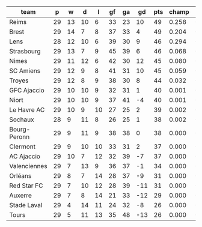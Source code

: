 |     team     | p  | w  | d  | l  | gf | ga | gd  | pts | champ | top2  | top3  | top4  |  5-7  | bot4  | bot3  | bot2  |
|--------------|----|----|----|----|----|----|-----|-----|-------|-------|-------|-------|-------|-------|-------|-------|
| Reims        | 29 | 13 | 10 |  6 | 33 | 23 |  10 |  49 | 0.258 | 0.463 | 0.630 | 0.754 | 0.205 | 0.000 | 0.000 | 0.000|
| Brest        | 29 | 14 |  7 |  8 | 37 | 33 |   4 |  49 | 0.204 | 0.399 | 0.564 | 0.707 | 0.234 | 0.000 | 0.000 | 0.000|
| Lens         | 28 | 12 | 10 |  6 | 39 | 30 |   9 |  46 | 0.294 | 0.494 | 0.645 | 0.765 | 0.190 | 0.000 | 0.000 | 0.000|
| Strasbourg   | 29 | 13 |  7 |  9 | 45 | 39 |   6 |  46 | 0.068 | 0.168 | 0.292 | 0.424 | 0.373 | 0.000 | 0.000 | 0.000|
| Nimes        | 29 | 11 | 12 |  6 | 42 | 30 |  12 |  45 | 0.080 | 0.200 | 0.342 | 0.486 | 0.367 | 0.000 | 0.000 | 0.000|
| SC Amiens    | 29 | 12 |  9 |  8 | 41 | 31 |  10 |  45 | 0.059 | 0.160 | 0.285 | 0.421 | 0.391 | 0.000 | 0.000 | 0.000|
| Troyes       | 29 | 12 |  8 |  9 | 38 | 30 |   8 |  44 | 0.032 | 0.090 | 0.171 | 0.284 | 0.407 | 0.000 | 0.000 | 0.000|
| GFC Ajaccio  | 29 | 10 | 10 |  9 | 32 | 31 |   1 |  40 | 0.001 | 0.005 | 0.015 | 0.035 | 0.174 | 0.006 | 0.001 | 0.000|
| Niort        | 29 | 10 | 10 |  9 | 37 | 41 |  -4 |  40 | 0.001 | 0.002 | 0.008 | 0.016 | 0.106 | 0.014 | 0.003 | 0.000|
| Le Havre AC  | 29 | 10 |  9 | 10 | 27 | 25 |   2 |  39 | 0.002 | 0.006 | 0.019 | 0.041 | 0.182 | 0.005 | 0.001 | 0.000|
| Sochaux      | 28 |  9 | 11 |  8 | 26 | 25 |   1 |  38 | 0.002 | 0.009 | 0.020 | 0.041 | 0.153 | 0.009 | 0.001 | 0.000|
| Bourg-Peronn | 29 |  9 | 11 |  9 | 38 | 38 |   0 |  38 | 0.000 | 0.001 | 0.005 | 0.012 | 0.093 | 0.023 | 0.007 | 0.001|
| Clermont     | 29 |  9 | 10 | 10 | 33 | 31 |   2 |  37 | 0.000 | 0.001 | 0.005 | 0.011 | 0.076 | 0.027 | 0.009 | 0.001|
| AC Ajaccio   | 29 | 10 |  7 | 12 | 32 | 39 |  -7 |  37 | 0.000 | 0.000 | 0.001 | 0.003 | 0.033 | 0.058 | 0.019 | 0.004|
| Valenciennes | 29 |  7 | 13 |  9 | 36 | 37 |  -1 |  34 | 0.000 | 0.000 | 0.000 | 0.001 | 0.018 | 0.115 | 0.046 | 0.015|
| Orléans      | 29 |  8 |  7 | 14 | 28 | 37 |  -9 |  31 | 0.000 | 0.000 | 0.000 | 0.000 | 0.000 | 0.605 | 0.376 | 0.178|
| Red Star FC  | 29 |  7 | 10 | 12 | 28 | 39 | -11 |  31 | 0.000 | 0.000 | 0.000 | 0.000 | 0.001 | 0.583 | 0.374 | 0.195|
| Auxerre      | 29 |  7 |  8 | 14 | 21 | 33 | -12 |  29 | 0.000 | 0.000 | 0.000 | 0.000 | 0.000 | 0.709 | 0.514 | 0.295|
| Stade Laval  | 29 |  4 | 14 | 11 | 24 | 32 |  -8 |  26 | 0.000 | 0.000 | 0.000 | 0.000 | 0.000 | 0.923 | 0.818 | 0.639|
| Tours        | 29 |  5 | 11 | 13 | 35 | 48 | -13 |  26 | 0.000 | 0.000 | 0.000 | 0.000 | 0.000 | 0.924 | 0.830 | 0.671|
